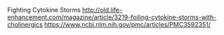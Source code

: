 Fighting Cytokine Storms
http://old.life-enhancement.com/magazine/article/3219-foiling-cytokine-storms-with-cholinergics
https://www.ncbi.nlm.nih.gov/pmc/articles/PMC3592351/

